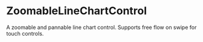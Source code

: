 # ZoomableLineChartControl
A zoomable and pannable line chart control. Supports free flow on swipe for touch controls.
